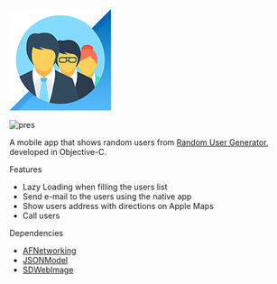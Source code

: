 ![icon](Readme/icon.png)

![pres](Readme/pres.png)

A mobile app that shows random users from [Random User Generator](http://randomuser.me/),  developed in Objective-C.



Features

- Lazy Loading when filling  the users list
- Send e-mail to the users using the native app
- Show users address with directions on Apple Maps
- Call users

Dependencies

- [AFNetworking](https://github.com/AFNetworking/AFNetworking)
- [JSONModel](https://github.com/jsonmodel/jsonmode)
- [SDWebImage](https://github.com/rs/SDWebImage)

